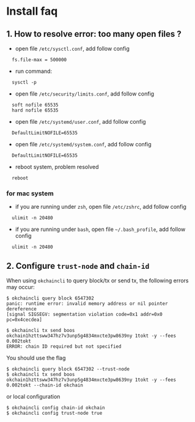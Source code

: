# Install faq
## 1. How to resolve error: too many open files ?
* open file `/etc/sysctl.conf`, add follow config
```shell script
  fs.file-max = 500000
```
* run command: 
```shell script
  sysctl -p
```
* open file `/etc/security/limits.conf`, add follow config
```shell script
  soft nofile 65535
  hard nofile 65535
```
* open file `/etc/systemd/user.conf`, add follow config
```shell script
  DefaultLimitNOFILE=65535
```
* open file `/etc/systemd/system.conf`, add follow config
```shell script
  DefaultLimitNOFILE=65535
```
* reboot system, problem resolved
```shell script
  reboot
```
### for mac system
* if you are running under `zsh`, open file `/etc/zshrc`, add follow config
```shell script
  ulimit -n 20480
```

* if you are running under `bash`, open file `~/.bash_profile`, add follow config
```shell script
  ulimit -n 20480
```

## 2. Configure `trust-node` and `chain-id`
When using `okchaincli` to query block/tx or send tx, the following errors may occur:
```shell script
$ okchaincli query block 6547302
panic: runtime error: invalid memory address or nil pointer dereference
[signal SIGSEGV: segmentation violation code=0x1 addr=0x0 pc=0x4cecdea]
```

```shell script
$ okchaincli tx send boos okchain1hzttsww347hz7v3unp5g4834mxcte3pw8639ny 1tokt -y --fees 0.002tokt
ERROR: chain ID required but not specified
```
You should use the flag
```shell script
$ okchaincli query block 6547302 --trust-node
$ okchaincli tx send boos okchain1hzttsww347hz7v3unp5g4834mxcte3pw8639ny 1tokt -y --fees 0.002tokt --chain-id okchain
```
or local configuration
```shell script
$ okchaincli config chain-id okchain
$ okchaincli config trust-node true
```
